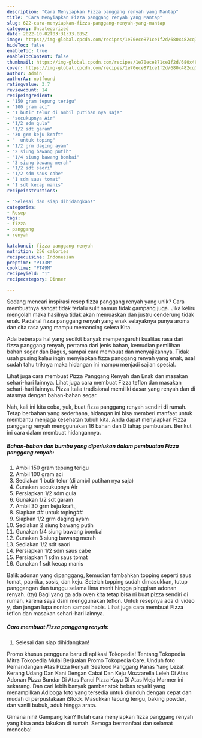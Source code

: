 ```yaml
---
description: "Cara Menyiapkan Fizza panggang renyah yang Mantap"
title: "Cara Menyiapkan Fizza panggang renyah yang Mantap"
slug: 622-cara-menyiapkan-fizza-panggang-renyah-yang-mantap
category: Uncategorized
date: 2022-10-02T03:31:33.085Z
image: https://img-global.cpcdn.com/recipes/1e70ece871ce1f2d/680x482cq70/fizza-panggang-renyah-foto-resep-utama.jpg
hideToc: false
enableToc: true
enableTocContent: false
thumbnail: https://img-global.cpcdn.com/recipes/1e70ece871ce1f2d/680x482cq70/fizza-panggang-renyah-foto-resep-utama.jpg
cover: https://img-global.cpcdn.com/recipes/1e70ece871ce1f2d/680x482cq70/fizza-panggang-renyah-foto-resep-utama.jpg
author: Admin
authorAv: notfound
ratingvalue: 3.7
reviewcount: 14
recipeingredient:
- "150 gram tepung terigu"
- "100 gram aci"
- "1 butir telur di ambil putihan nya saja"
- "secukupnya Air"
- "1/2 sdm gula"
- "1/2 sdt garam"
- "30 grm keju kraft"
- "  untuk toping"
- "1/2 grm daging ayam"
- "2 siung bawang putih"
- "1/4 siung bawang bombai"
- "3 siung bawang merah"
- "1/2 sdt saori"
- "1/2 sdm saus cabe"
- "1 sdm saus tomat"
- "1 sdt kecap manis"
recipeinstructions:

- "Selesai dan siap dihidangkan!"
categories:
- Resep
tags:
- fizza
- panggang
- renyah

katakunci: fizza panggang renyah 
nutrition: 256 calories
recipecuisine: Indonesian
preptime: "PT33M"
cooktime: "PT49M"
recipeyield: "1"
recipecategory: Dinner

---
```





Sedang mencari inspirasi resep fizza panggang renyah yang unik? Cara membuatnya sangat tidak terlalu sulit namun tidak gampang juga. Jika keliru mengolah maka hasilnya tidak akan memuaskan dan justru cenderung tidak enak. Padahal fizza panggang renyah yang enak selayaknya punya aroma dan cita rasa yang mampu memancing selera Kita.





Ada beberapa hal yang sedikit banyak mempengaruhi kualitas rasa dari fizza panggang renyah, pertama dari jenis bahan, kemudian pemilihan bahan segar dan Bagus, sampai cara membuat dan menyajikannya. Tidak usah pusing kalau ingin menyiapkan fizza panggang renyah yang enak,      asal sudah tahu triknya maka hidangan ini mampu menjadi sajian spesial.














Lihat juga cara membuat Pizza Panggang Renyah dan Enak dan masakan sehari-hari lainnya. Lihat juga cara membuat Fizza teflon dan masakan sehari-hari lainnya. Pizza Italia tradisional memiliki dasar yang renyah dan di atasnya dengan bahan-bahan segar.






Nah, kali ini kita coba, yuk, buat fizza panggang renyah sendiri di rumah. Tetap berbahan yang sederhana, hidangan ini bisa memberi manfaat untuk membantu menjaga kesehatan tubuh kita. Anda dapat menyiapkan Fizza panggang renyah menggunakan 16 bahan dan 0 tahap pembuatan. Berikut ini cara dalam membuat hidangannya.

<!--inarticleads1-->

##### Bahan-bahan dan bumbu yang diperlukan dalam pembuatan Fizza panggang renyah:

1. Ambil 150 gram tepung terigu
1. Ambil 100 gram aci
1. Sediakan 1 butir telur (di ambil putihan nya saja)
1. Gunakan secukupnya Air
1. Persiapkan 1/2 sdm gula
1. Gunakan 1/2 sdt garam
1. Ambil 30 grm keju kraft,,
1. Siapkan  ## untuk toping##
1. Siapkan 1/2 grm daging ayam
1. Sediakan 2 siung bawang putih
1. Gunakan 1/4 siung bawang bombai
1. Gunakan 3 siung bawang merah
1. Sediakan 1/2 sdt saori
1. Persiapkan 1/2 sdm saus cabe
1. Persiapkan 1 sdm saus tomat
1. Gunakan 1 sdt kecap manis


Balik adonan yang dipanggang, kemudian tambahkan topping seperti saus tomat, paprika, sosis, dan keju. Setelah topping sudah dimasukkan, tutup panggangan dan tunggu selama lima menit hingga pinggiran adonan renyah. (tty) Bagi yang ga ada oven kita tetap bisa ni buat pizza sendiri di rumah, karena saya dsini menggunakan teflon. Untuk resepnya ada di video y, dan jangan lupa nonton sampai habis. Lihat juga cara membuat Fizza teflon dan masakan sehari-hari lainnya. 

<!--inarticleads2-->

##### Cara membuat Fizza panggang renyah:


1. Selesai dan siap dihidangkan!

Promo khusus pengguna baru di aplikasi Tokopedia! Tentang Tokopedia Mitra Tokopedia Mulai Berjualan Promo Tokopedia Care. Unduh foto Pemandangan Atas Pizza Renyah Seafood Panggang Panas Yang Lezat Kerang Udang Dan Kani Dengan Cabai Dan Keju Mozzarella Leleh Di Atas Adonan Pizza Bundar Di Atas Panci Pizza Kayu Di Atas Meja Marmer ini sekarang. Dan cari lebih banyak gambar stok bebas royalti yang menampilkan Adiboga foto yang tersedia untuk diunduh dengan cepat dan mudah di perpustakaan iStock. Masukkan tepung terigu, baking powder, dan vanili bubuk, aduk hingga arata. 

Gimana nih? Gampang kan? Itulah cara menyiapkan fizza panggang renyah yang bisa anda lakukan di rumah. Semoga bermanfaat dan selamat mencoba!

